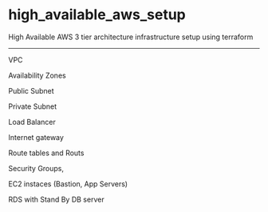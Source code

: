 # high_available_aws_setup
High Available AWS 3 tier architecture infrastructure setup using terraform

--------------

VPC

Availability Zones

Public Subnet

Private Subnet

Load Balancer

Internet gateway

Route tables and Routs

Security Groups, 

EC2 instaces (Bastion, App Servers)

RDS with Stand By DB server
